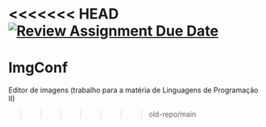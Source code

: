 <<<<<<< HEAD
[![Review Assignment Due Date](https://classroom.github.com/assets/deadline-readme-button-22041afd0340ce965d47ae6ef1cefeee28c7c493a6346c4f15d667ab976d596c.svg)](https://classroom.github.com/a/jidp6Ter)
=======
# ImgConf
Editor de imagens (trabalho para a matéria de Linguagens de Programação II)
>>>>>>> old-repo/main
